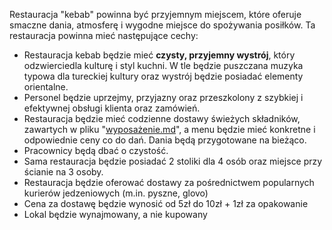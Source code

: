 Restauracja "kebab" powinna być przyjemnym miejscem, które oferuje smaczne dania, atmosferę i wygodne miejsce do spożywania posiłków. Ta restauracja powinna mieć następujące cechy:

- Restauracja kebab będzie mieć **czysty, przyjemny wystrój**, który odzwierciedla kulturę i styl kuchni. W tle będzie puszczana muzyka typowa dla tureckiej kultury oraz wystrój będzie posiadać elementy orientalne.
- Personel będzie uprzejmy, przyjazny oraz przeszkolony z szybkiej i efektywnej obsługi klienta oraz zamówień. 
- Restauracja będzie mieć codzienne dostawy świeżych składników, zawartych w pliku "[wyposażenie.md](https://github.com/dyreczka/gastronomia/blob/main/wyposazenie.md)", a menu będzie mieć konkretne i odpowiednie ceny co do dań. Dania będą przygotowane na bieżąco.
- Pracownicy będą dbać o czystość.
- Sama restauracja będzie posiadać 2 stoliki dla 4 osób oraz miejsce przy ścianie na 3 osoby.
- Restauracja będzie oferować dostawy za pośrednictwem popularnych kurierów jedzeniowych (m.in. pyszne, glovo)
- Cena za dostawę będzie wynosić od 5zł do 10zł + 1zł za opakowanie
- Lokal będzie wynajmowany, a nie kupowany
